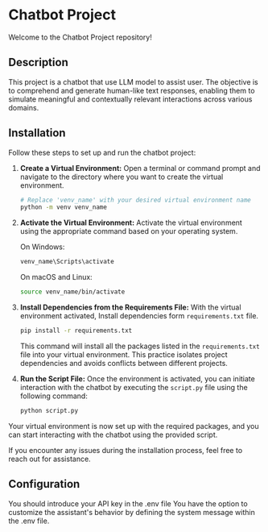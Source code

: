 # Chatbot Project

Welcome to the Chatbot Project repository!

## Description

This project is a chatbot that use LLM model to assist user. The objective is to comprehend and generate human-like text responses, enabling them to simulate meaningful and contextually relevant interactions across various domains. 


## Installation


Follow these steps to set up and run the chatbot project:

1. **Create a Virtual Environment:** Open a terminal or command prompt and navigate to the directory where you want to create the virtual environment.
    ```sh
    # Replace 'venv_name' with your desired virtual environment name
    python -m venv venv_name
    ```

2. **Activate the Virtual Environment:** Activate the virtual environment using the appropriate command based on your operating system.

   On Windows:
    ```sh
    venv_name\Scripts\activate
    ```

   On macOS and Linux:
    ```sh
    source venv_name/bin/activate
    ```

3. **Install Dependencies from the Requirements File:** With the virtual environment activated, Install dependencies form `requirements.txt` file.
    ```sh
    pip install -r requirements.txt
    ```
   This command will install all the packages listed in the `requirements.txt` file into your virtual environment. This practice isolates project dependencies and avoids conflicts between different projects.

4. **Run the Script File:** Once the environment is activated, you can initiate interaction with the chatbot by executing the `script.py` file using the following command:
    ```sh
    python script.py
    ```

Your virtual environment is now set up with the required packages, and you can start interacting with the chatbot using the provided script.

If you encounter any issues during the installation process, feel free to reach out for assistance.



## Configuration

You should introduce your API key in the .env file
You have the option to customize the assistant's behavior by defining the system message within the .env file.

